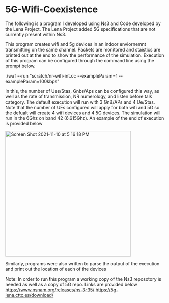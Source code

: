 # 5G-Wifi-Coexistence
The following is a program I developed using Ns3 and Code developed by the Lena Project. The Lena Project added 5G specifications that are not currently present within Ns3.

This program creates wifi and 5g devices in an indoor enviornemnt transmitting on the same channel. Packets are monitored and staistics are printed out at the end to show the performance of the simulation. Execution of this program can be configured through the command line using the prompt below.

./waf --run "scratch/nr-wifi-int.cc --exampleParam=1 --exampleParam=100kbps"

In this, the number of Ues/Stas, Gnbs/Aps can be configured this way, as well as the rate of transmission, NR numerology, and listen before talk category. The default execution will run with 3 GnB/APs and 4 Ue/Stas. Note that the number of UEs configured will apply for both wifi and 5G so the defualt will create 4 wifi devices and 4 5G devices. The simulation will run in the 6Ghz on band 42 (6.615Ghz). An example of the end of execution is provided below

<img width="394" alt="Screen Shot 2021-11-10 at 5 16 18 PM" src="https://user-images.githubusercontent.com/41707123/141219468-3bd615dc-2d68-4af2-97c0-54109afa7ad0.png">

Similarly, programs were also written to parse the output of the execution and print out the location of each of the devices

Note:
In order to run this program a working copy of the Ns3 reposotory is needed as well as a copy of 5G repo. Links are provided below
https://www.nsnam.org/releases/ns-3-35/
https://5g-lena.cttc.es/download/
